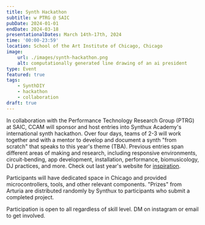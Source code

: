 ```yaml
---
title: Synth Hackathon
subtitle: w PTRG @ SAIC
pubDate: 2024-01-01
endDate: 2024-03-18
presentationalDates: March 14th-17th, 2024
time: '00:00-23:59'
location: School of the Art Institute of Chicago, Chicago
image:
    url: ./images/synth-hackathon.png
    alt: computationally generated line drawing of an ai president
type: Event
featured: true
tags:
    - SynthDIY
    - hackathon
    - collaboration
draft: true
---
```


In collaboration with the Performance Technology Research Group (PTRG) at SAIC, CCAM will sponsor and host entries into Synthux Academy's international synth hackathon. Over four days, teams of 2-3 will work together and with a mentor to develop and document a synth "from scratch" that speaks to this year's theme (TBA). Previous entries span different areas of making and research, including responsive environments, circuit-bending, app development, installation, performance, biomusicology, DJ practices, and more. Check out last year's website for [inspiration](https://www.synthux.academy/events/hackathon-2023).

Participants will have dedicated space in Chicago and provided microcontrollers, tools, and other relevant components. "Prizes" from Arturia are distributed randomly by Synthux to participants who submit a completed project.

Participation is open to all regardless of skill level. DM on instagram or email to get involved.
